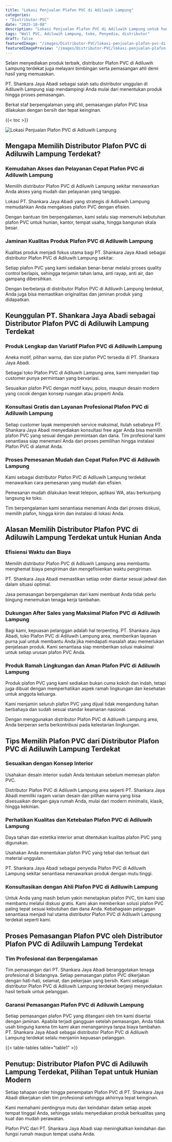 ```yaml
---
title: "Lokasi Penjualan Plafon PVC di Adiluwih Lampung"
categories:
- "Distributor-PVC"
date: "2025-10-08"
description: "Lokasi Penjualan Plafon PVC di Adiluwih Lampung untuk hunian, kantor, serta gerai. Produk unggulan, variasi motif, variasi warna elegan, beserta jasa penempatan dikerjakan oleh teknisi profesional serta kepastian resmi!|Servis penyediaan Plafon PVC di Adiluwih Lampung untuk kebutuhan hunian, kantor, maupun gerai, dengan material berkualitas dan penempatan oleh tenaga ahli ahli dan garansi resmi.|Alternatif Plafon PVC di Adiluwih Lampung yang andal bagi rumah, office, serta ritel, dengan material berkualitas dan pemasangan ditangani oleh tenaga ahli berpengalaman dan kepastian resmi.|Penyediaan Plafon PVC di Adiluwih Lampung bagi hunian, office, dan toko, beserta material terbaik dan instalasi oleh tim ahli, dilengkapi dengan kepastian resmi.}"
tags: "Wall PVC, Adiluwih Lampung, toko, Penyedia, distributor"
draft: false
featuredImage: "/images/Distributor-PVC/lokasi-penjualan-plafon-pvc-di-adiluwih-lampung.png"
featuredImagePreview: "/images/Distributor-PVC/lokasi-penjualan-plafon-pvc-di-adiluwih-lampung.png"
---
```


Selain menyediakan produk terbaik, distributor Plafon PVC di Adiluwih Lampung terdekat juga melayani bimbingan serta pemasangan ahli demi hasil yang memuaskan.

PT. Shankara Jaya Abadi sebagai salah satu distributor unggulan di Adiluwih Lampung siap mendampingi Anda mulai dari menentukan produk hingga proses pemasangan.

Berkat staf berpengalaman yang ahli, pemasangan plafon PVC bisa dilakukan dengan bersih dan tepat keinginan.

{{< toc >}}

![Lokasi Penjualan Plafon PVC di Adiluwih Lampung](/images/Distributor-PVC/Lokasi-Penjualan-Plafon-PVC-di-Adiluwih-Lampung.png)

## Mengapa Memilih Distributor Plafon PVC di Adiluwih Lampung Terdekat?

### Kemudahan Akses dan Pelayanan Cepat Plafon PVC di Adiluwih Lampung

Memilih distributor Plafon PVC di Adiluwih Lampung sekitar menawarkan Anda akses yang mudah dan pelayanan yang tanggap.

Lokasi PT. Shankara Jaya Abadi yang strategis di Adiluwih Lampung memudahkan Anda mengakses plafon PVC dengan efisien.

Dengan bantuan tim berpengalaman, kami selalu siap memenuhi kebutuhan plafon PVC untuk hunian, kantor, tempat usaha, hingga bangunan skala besar.

### Jaminan Kualitas Produk Plafon PVC di Adiluwih Lampung

Kualitas produk menjadi fokus utama bagi PT. Shankara Jaya Abadi sebagai distributor Plafon PVC di Adiluwih Lampung sekitar.

Setiap plafon PVC yang kami sediakan benar-benar melalui proses quality control berlapis, sehingga terjamin tahan lama, anti rayap, anti air, dan gampang dibersihkan.

Dengan berbelanja di distributor Plafon PVC di Adiluwih Lampung terdekat, Anda juga bisa memastikan originalitas dan jaminan produk yang didapatkan.

## Keunggulan PT. Shankara Jaya Abadi sebagai Distributor Plafon PVC di Adiluwih Lampung Terdekat

### Produk Lengkap dan Variatif Plafon PVC di Adiluwih Lampung

Aneka motif, pilihan warna, dan size plafon PVC tersedia di PT. Shankara Jaya Abadi.

Sebagai toko Plafon PVC di Adiluwih Lampung area, kami menyadari tiap customer punya permintaan yang bervariasi.

Sesuaikan plafon PVC dengan motif kayu, polos, maupun desain modern yang cocok dengan konsep ruangan atau properti Anda.

### Konsultasi Gratis dan Layanan Profesional Plafon PVC di Adiluwih Lampung

Setiap customer layak memperoleh service maksimal, itulah sebabnya PT. Shankara Jaya Abadi menyediakan konsultasi free agar Anda bisa memilih plafon PVC yang sesuai dengan permintaan dan dana. Tim profesional kami senantiasa siap menemani Anda dari proses pemilihan hingga instalasi Plafon PVC di alamat Anda.

### Proses Pemesanan Mudah dan Cepat Plafon PVC di Adiluwih Lampung

Kami sebagai distributor Plafon PVC di Adiluwih Lampung terdekat menawarkan cara pemesanan yang mudah dan efisien.

Pemesanan mudah dilakukan lewat telepon, aplikasi WA, atau berkunjung langsung ke toko.

Tim berpengalaman kami senantiasa menemani Anda dari proses diskusi, memilih plafon, hingga kirim dan instalasi di lokasi Anda.

## Alasan Memilih Distributor Plafon PVC di Adiluwih Lampung Terdekat untuk Hunian Anda

### Efisiensi Waktu dan Biaya

Memilih distributor Plafon PVC di Adiluwih Lampung area membantu menghemat biaya pengiriman dan mengefisienkan waktu pengiriman.

PT. Shankara Jaya Abadi memastikan setiap order diantar sesuai jadwal dan dalam situasi optimal.

Jasa pemasangan berpengalaman dari kami membuat Anda tidak perlu bingung menemukan tenaga kerja tambahan.

### Dukungan After Sales yang Maksimal Plafon PVC di Adiluwih Lampung

Bagi kami, kepuasan pelanggan adalah hal terpenting. PT. Shankara Jaya Abadi, toko Plafon PVC di Adiluwih Lampung area, memberikan layanan purna jual untuk membantu Anda jika mendapati masalah atau memerlukan penjelasan produk. Kami senantiasa siap memberikan solusi maksimal untuk setiap urusan plafon PVC Anda.

### Produk Ramah Lingkungan dan Aman Plafon PVC di Adiluwih Lampung

Produk plafon PVC yang kami sediakan bukan cuma kokoh dan indah, tetapi juga dibuat dengan memperhatikan aspek ramah lingkungan dan kesehatan untuk anggota keluarga.

Kami menjamin seluruh plafon PVC yang dijual tidak mengandung bahan berbahaya dan sudah sesuai standar keamanan nasional.

Dengan menggunakan distributor Plafon PVC di Adiluwih Lampung area, Anda berperan serta berkontribusi pada kelestarian lingkungan.

## Tips Memilih Plafon PVC dari Distributor Plafon PVC di Adiluwih Lampung Terdekat

### Sesuaikan dengan Konsep Interior

Usahakan desain interior sudah Anda tentukan sebelum memesan plafon PVC.

Distributor Plafon PVC di Adiluwih Lampung area seperti PT. Shankara Jaya Abadi memiliki ragam varian desain dan pilihan warna yang bisa disesuaikan dengan gaya rumah Anda, mulai dari modern minimalis, klasik, hingga kekinian.

### Perhatikan Kualitas dan Ketebalan Plafon PVC di Adiluwih Lampung

Daya tahan dan estetika interior amat ditentukan kualitas plafon PVC yang digunakan.

Usahakan Anda menentukan plafon PVC yang tebal dan terbuat dari material unggulan.

PT. Shankara Jaya Abadi sebagai penyedia Plafon PVC di Adiluwih Lampung sekitar senantiasa menawarkan produk dengan mutu tinggi.

### Konsultasikan dengan Ahli Plafon PVC di Adiluwih Lampung

Untuk Anda yang masih belum yakin menetapkan plafon PVC, tim kami siap membantu melalui diskusi gratis. Kami akan memberikan solusi plafon PVC paling tepat sesuai kebutuhan dan dana Anda. Kebahagiaan pelanggan senantiasa menjadi hal utama distributor Plafon PVC di Adiluwih Lampung terdekat seperti kami.

## Proses Pemasangan Plafon PVC oleh Distributor Plafon PVC di Adiluwih Lampung Terdekat

### Tim Profesional dan Berpengalaman

Tim pemasangan dari PT. Shankara Jaya Abadi beranggotakan tenaga profesional di bidangnya. Setiap pemasangan plafon PVC dikerjakan dengan hati-hati, selamat, dan pekerjaan yang bersih. Kami sebagai distributor Plafon PVC di Adiluwih Lampung terdekat berjanji menyediakan hasil terbaik untuk pelanggan.

### Garansi Pemasangan Plafon PVC di Adiluwih Lampung

Setiap pemasangan plafon PVC yang ditangani oleh tim kami disertai dengan jaminan. Apabila terjadi gangguan setelah pemasangan, Anda tidak usah bingung karena tim kami akan menanganinya tanpa biaya tambahan. PT. Shankara Jaya Abadi sebagai distributor Plafon PVC di Adiluwih Lampung terdekat selalu menjamin kepuasan pelanggan.

{{< table-tables table="table1" >}}

## Penutup: Distributor Plafon PVC di Adiluwih Lampung Terdekat, Pilihan Tepat untuk Hunian Modern

Setiap tahapan order hingga penempatan Plafon PVC di PT. Shankara Jaya Abadi dikerjakan oleh tim profesional sehingga akhirnya tepat keinginan.

Kami memahami pentingnya mutu dan keindahan dalam setiap aspek tempat tinggal Anda, sehingga selalu menyediakan produk berkualitas yang kuat dan mudah perawatan.

Plafon PVC dari PT. Shankara Jaya Abadi siap meningkatkan keindahan dan fungsi rumah maupun tempat usaha Anda.
